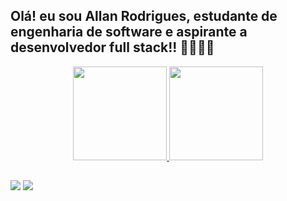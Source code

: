 ##  Olá!  eu sou Allan Rodrigues, estudante de engenharia de software e aspirante a desenvolvedor full stack!! 👨‍💻👨‍💻
<div align="center">
  <a href="https://github.com/allanrodrigues2021">
  <img height="150em" src="https://github-readme-stats.vercel.app/api?username=allanrodrigues2021&show_icons=true&theme=radical&include_all_commits=true&count_private=true"/>
  <img height="150em" src="https://github-readme-stats.vercel.app/api/top-langs/?username=allanrodrigues2021&layout=compact&langs_count=7&theme=radical"/>
</div>
  
  ##
    
  <a href="https://contate.me/allan.rodigues"><img src="https://img.shields.io/badge/WhatsApp-25D366?style=for-the-badge&logo=whatsapp&logoColor=white" target="_blank"></a>
           <a href="https://www.linkedin.com/in/allan-rodrigues-95990a189/"><img src="https://img.shields.io/badge/LinkedIn-0077B5?style=for-the-badge&logo=linkedin&logoColor=white" target="_blank"></a>
 
 
</div>
